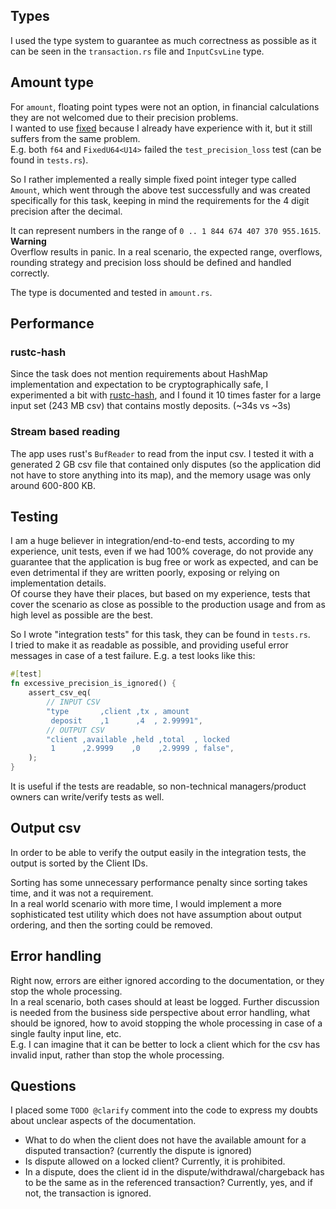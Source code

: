 

## Types
I used the type system to guarantee as much correctness as possible as it can be seen in the 
`transaction.rs` file and `InputCsvLine` type.

## Amount type
For `amount`, floating point types were not an option, in financial calculations they are not
welcomed due to their precision problems.  
I wanted to use [fixed](https://crates.io/crates/fixed) because I already have experience
with it, but it still suffers from the same problem.   
E.g. both `f64` and `FixedU64<U14>` failed the `test_precision_loss` test (can be found in `tests.rs`).

So I rather implemented a really simple fixed point integer type called `Amount`, which went
through the above test successfully and was created specifically for this task, keeping in mind
the requirements for the 4 digit precision after the decimal.  

It can represent numbers in the range of `0 .. 1 844 674 407 370 955.1615`.  
**Warning**  
Overflow results in panic. In a real scenario, the expected range, overflows,
rounding strategy and precision loss should be defined and handled correctly.

The type is documented and tested in `amount.rs`.

## Performance 

### rustc-hash

Since the task does not mention requirements about HashMap implementation and expectation to be
cryptographically safe, I experimented a bit
with [rustc-hash](https://crates.io/crates/rustc-hash), and I found it 10 times faster for a large input set (243 MB csv) that contains mostly
deposits. (~34s vs ~3s)

### Stream based reading
The app uses rust's `BufReader` to read from the input csv. I tested it with a generated 2 GB csv file that contained
only disputes (so the application did not have to store anything into its map), and the memory usage
was only around 600-800 KB.


## Testing
I am a huge believer in integration/end-to-end tests, according to my experience,
unit tests, even if we had 100% coverage, do not provide any guarantee that the
application is bug free or work as expected, and can be even detrimental if they are written poorly, exposing or
relying on implementation details.  
Of course they have their places, but based on my experience, tests that cover the
scenario as close as possible to the production usage and from as high level as possible
are the best.  

So I wrote "integration tests" for this task, they can be found in `tests.rs`.  
I tried to make it as readable as possible, and providing useful error messages in case
of a test failure. E.g. a test looks like this:
```rust
#[test]
fn excessive_precision_is_ignored() {
    assert_csv_eq(
        // INPUT CSV
        "type       ,client ,tx , amount
         deposit    ,1      ,4  , 2.99991",
        // OUTPUT CSV
        "client ,available ,held ,total  , locked
         1      ,2.9999    ,0    ,2.9999 , false",
    );
}
```
It is useful if the tests are readable, so non-technical managers/product owners can write/verify tests as well.
## Output csv
In order to be able to verify the output easily in the integration tests, the output is sorted by the Client IDs.

Sorting has some unnecessary performance penalty since sorting takes time, and it was not a requirement.  
In a real world scenario with more time, I would implement a more sophisticated test
utility which does not have assumption about output ordering, and then the sorting could be removed.



## Error handling
Right now, errors are either ignored according to the documentation, or they stop the whole processing.    
In a real scenario, both cases should at least be logged. Further discussion is needed
from the business side perspective about error handling, what should be ignored, how to avoid
stopping the whole processing in case of a single faulty input line, etc.   
E.g. I can imagine that it can
be better to lock a client which for the csv has invalid input, rather than stop the whole 
processing.

## Questions
I placed some `TODO @clarify` comment into the code to express my doubts about
unclear aspects of the documentation.  

- What to do when the client does not have the available amount for a disputed transaction? (currently the dispute is ignored)
- Is dispute allowed on a locked client? Currently, it is prohibited.
- In a dispute, does the client id in the dispute/withdrawal/chargeback has to be the same as in the referenced transaction?
Currently, yes, and if not, the transaction is ignored.